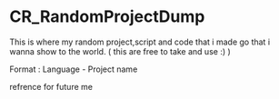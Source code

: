 # CR_RandomProjectDump
This is where my random project,script and code that i made go that i wanna show to the world. ( this are free to take and use :) )

Format : Language - Project name

refrence for future me
